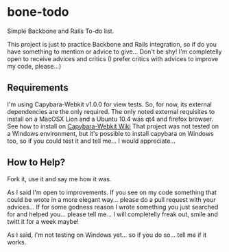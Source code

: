bone-todo
=========
Simple Backbone and Rails To-do list.

This project is just to practice Backbone and Rails integration, so if do you have something to mention or advice to give... Don't be shy! I'm completelly open to receive advices and critics (I prefer critics with advices to improve my code, please...)

Requirements
------------
I'm using Capybara-Webkit v1.0.0 for view tests. So, for now, its external dependencies are the only required.
The only noted external requisites to install on a MacOSX Lion and a Ubuntu 10.4 was qt4 and firefox browser. See how to install on [Capybara-Webkit Wiki][1]
That project was not tested on a Windows environment, but it's possible to install capybara on Windows too, so if you could test it and tell me... I would appreciate...


How to Help?
-------------
Fork it, use it and say me how it was.

As I said I'm open to improvements. If you see on my code something that could be wrote in a more elegant way... please do a pull request with your advices... 
If for some godness reason I wrote something you just searched for and helped you... please tell me... I will completelly freak out, smile and twitt it for a week maybe!

As I said, i'm not testing on Windows yet... so if you do so... tell me if it works.


[1]: https://github.com/thoughtbot/capybara-webkit/wiki/Installing-Qt-and-compiling-capybara-webkit "Capybara-Webkit Wiki"


